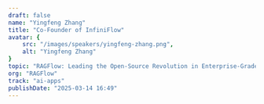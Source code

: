 ```yaml
---
draft: false
name: "Yingfeng Zhang"
title: "Co-Founder of InfiniFlow"
avatar: {
    src: "/images/speakers/yingfeng-zhang.png",
    alt: "Yingfeng Zhang"
}
topic: "RAGFlow: Leading the Open-Source Revolution in Enterprise-Grade Retrieval-Augmented Generation"
org: "RAGFlow"
track: "ai-apps"
publishDate: "2025-03-14 16:49"
---
```

